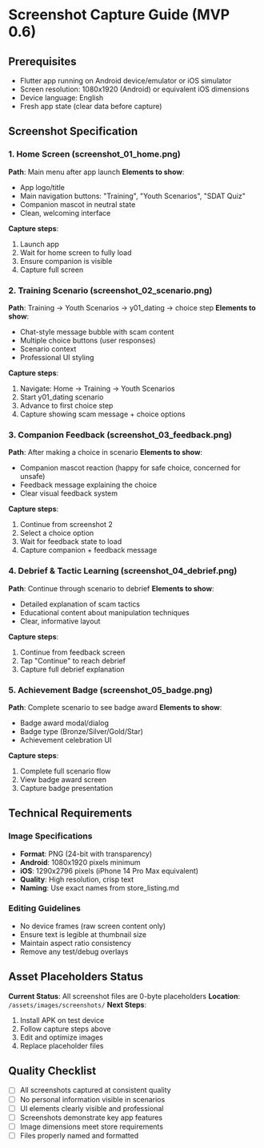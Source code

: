 # Screenshot Capture Guide (MVP 0.6)

## Prerequisites
- Flutter app running on Android device/emulator or iOS simulator
- Screen resolution: 1080x1920 (Android) or equivalent iOS dimensions
- Device language: English
- Fresh app state (clear data before capture)

## Screenshot Specification

### 1. Home Screen (screenshot_01_home.png)
**Path**: Main menu after app launch
**Elements to show**:
- App logo/title
- Main navigation buttons: "Training", "Youth Scenarios", "SDAT Quiz"
- Companion mascot in neutral state
- Clean, welcoming interface

**Capture steps**:
1. Launch app
2. Wait for home screen to fully load
3. Ensure companion is visible
4. Capture full screen

### 2. Training Scenario (screenshot_02_scenario.png)  
**Path**: Training → Youth Scenarios → y01_dating → choice step
**Elements to show**:
- Chat-style message bubble with scam content
- Multiple choice buttons (user responses)
- Scenario context
- Professional UI styling

**Capture steps**:
1. Navigate: Home → Training → Youth Scenarios
2. Start y01_dating scenario
3. Advance to first choice step
4. Capture showing scam message + choice options

### 3. Companion Feedback (screenshot_03_feedback.png)
**Path**: After making a choice in scenario
**Elements to show**:
- Companion mascot reaction (happy for safe choice, concerned for unsafe)
- Feedback message explaining the choice
- Clear visual feedback system

**Capture steps**:
1. Continue from screenshot 2
2. Select a choice option
3. Wait for feedback state to load
4. Capture companion + feedback message

### 4. Debrief & Tactic Learning (screenshot_04_debrief.png)
**Path**: Continue through scenario to debrief
**Elements to show**:
- Detailed explanation of scam tactics
- Educational content about manipulation techniques
- Clear, informative layout

**Capture steps**:
1. Continue from feedback screen
2. Tap "Continue" to reach debrief
3. Capture full debrief explanation

### 5. Achievement Badge (screenshot_05_badge.png)
**Path**: Complete scenario to see badge award
**Elements to show**:
- Badge award modal/dialog
- Badge type (Bronze/Silver/Gold/Star)
- Achievement celebration UI

**Capture steps**:
1. Complete full scenario flow
2. View badge award screen
3. Capture badge presentation

## Technical Requirements

### Image Specifications
- **Format**: PNG (24-bit with transparency)
- **Android**: 1080x1920 pixels minimum
- **iOS**: 1290x2796 pixels (iPhone 14 Pro Max equivalent)
- **Quality**: High resolution, crisp text
- **Naming**: Use exact names from store_listing.md

### Editing Guidelines
- No device frames (raw screen content only)
- Ensure text is legible at thumbnail size
- Maintain aspect ratio consistency
- Remove any test/debug overlays

## Asset Placeholders Status

**Current Status**: All screenshot files are 0-byte placeholders
**Location**: `/assets/images/screenshots/`
**Next Steps**: 
1. Install APK on test device
2. Follow capture steps above
3. Edit and optimize images
4. Replace placeholder files

## Quality Checklist
- [ ] All screenshots captured at consistent quality
- [ ] No personal information visible in scenarios
- [ ] UI elements clearly visible and professional
- [ ] Screenshots demonstrate key app features
- [ ] Image dimensions meet store requirements
- [ ] Files properly named and formatted